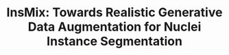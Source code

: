 ---
title: "InsMix: Towards Realistic Generative Data Augmentation for Nuclei Instance Segmentation"
authors: "**Yi Lin**, Zeyu Wang, Kwang-Ting Cheng, **Hao Chen**"
pub_date: "2022-09-18" #Date of publication. Change from Biorxiv date to Journal date once accepted
image: "/static/img/pub/2022_insmix.png" 
conf: 
  - name: "MICCAI" 
    url: "https://link.springer.com/chapter/10.1007/978-3-031-16434-7_14"
github:
  - url: "hust-linyi/insmix"
---